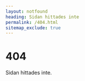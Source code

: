 ```yaml
---
layout: notfound
heading: Sidan hittades inte
permalink: /404.html
sitemap_exclude: true
---
```


# 404

Sidan hittades inte.
